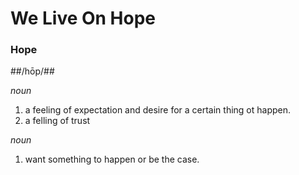 We Live On Hope
===============

### Hope ###
##/h&#333;p/##

*noun*

 1. a feeling of expectation and desire for a certain thing ot happen.
 2. a felling of trust

*noun*

 1. want something to happen or be the case.

>
>
>
>
>
>
>
>
>
>
>
>
>
